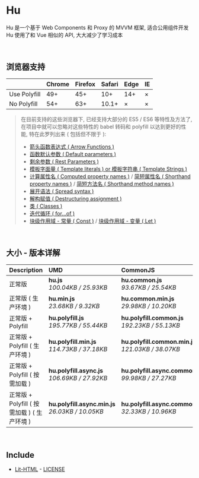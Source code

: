 # Hu
Hu 是一个基于 Web Components 和 Proxy 的 MVVM 框架, 适合公用组件开发<br>
Hu 使用了和 Vue 相似的 API, 大大减少了学习成本

<br>

## 浏览器支持

|              | Chrome | Firefox | Safari | Edge | IE |
| :-           | :-     | :-      | :-     | :-   | :- |
| Use Polyfill | 49+    | 45+     | 10+    | 14+  | ×  |
| No Polyfill  | 54+    | 63+     | 10.1+  | ×    | ×  |

> 在目前支持的这些浏览器下, 已经支持大部分的 ES5 / ES6 等特性及方法了,<br>
> 在项目中就可以忽略对这些特性的 babel 转码和 polyfill 以达到更好的性能, 特在此罗列出来 ( 包括但不限于 ): <br>
  > - [箭头函数表达式 ( Arrow Functions )](https://developer.mozilla.org/zh-CN/docs/Web/JavaScript/Reference/Functions/Arrow_functions)
  > - [函数默认参数 ( Default parameters )](https://developer.mozilla.org/zh-CN/docs/Web/JavaScript/Reference/Functions/Default_parameters)
  > - [剩余参数 ( Rest Parameters )](https://developer.mozilla.org/zh-CN/docs/Web/JavaScript/Reference/Functions/Rest_parameters)
  > - [模板字面量 ( Template literals ) or 模板字符串 ( Template Strings )](https://developer.mozilla.org/zh-CN/docs/Web/JavaScript/Reference/template_strings)
  > - [计算属性名 ( Computed property names )](https://developer.mozilla.org/zh-CN/docs/Web/JavaScript/Reference/Operators/Object_initializer#计算属性名) / [简短属性名 ( Shorthand property names )](https://developer.mozilla.org/zh-CN/docs/Web/JavaScript/Reference/Operators/Object_initializer#属性定义) / [简短方法名 ( Shorthand method names )](https://developer.mozilla.org/zh-CN/docs/Web/JavaScript/Reference/Operators/Object_initializer#方法定义)
  > - [展开语法 ( Spread syntax )](https://developer.mozilla.org/zh-CN/docs/Web/JavaScript/Reference/Operators/Spread_syntax)
  > - [解构赋值 ( Destructuring assignment )](https://developer.mozilla.org/zh-CN/docs/Web/JavaScript/Reference/Operators/Destructuring_assignment)
  > - [类 ( Classes )](https://developer.mozilla.org/zh-CN/docs/Web/JavaScript/Reference/Classes)
  > - [迭代循环 ( for...of )](https://developer.mozilla.org/zh-CN/docs/Web/JavaScript/Reference/Statements/for...of)
  > - [块级作用域 - 常量 ( Const )](https://developer.mozilla.org/zh-CN/docs/Web/JavaScript/Reference/Statements/const) / [块级作用域 - 变量 ( Let )](https://developer.mozilla.org/zh-CN/docs/Web/JavaScript/Reference/Statements/let)

<br>

## 大小 - 版本详解
| Description | UMD | CommonJS | ES Module |
| :- | :- | :- | :- |
| 正常版 | **hu.js**<br>*100.04KB / 25.93KB* | **hu.common.js**<br>*93.67KB / 25.54KB* | **hu.esm.js**<br>*93.66KB / 25.53KB* |
| 正常版 ( 生产环境 ) | **hu.min.js**<br>*23.68KB / 9.32KB* | **hu.common.min.js**<br>*29.98KB / 10.20KB* | **hu.esm.min.js**<br>*23.51KB / 9.24KB* |
| 正常版 + Polyfill | **hu.polyfill.js**<br>*195.77KB / 55.44KB* | **hu.polyfill.common.js**<br>*192.23KB / 55.13KB* | **hu.polyfill.esm.js**<br>*192.21KB / 55.11KB* |
| 正常版 + Polyfill ( 生产环境 ) | **hu.polyfill.min.js**<br>*114.73KB / 37.18KB* | **hu.polyfill.common.min.js**<br>*121.03KB / 38.07KB* | **hu.polyfill.esm.min.js**<br>*114.56KB / 37.11KB* |
| 正常版 + Polyfill ( 按需加载 ) | **hu.polyfill.async.js**<br>*106.69KB / 27.92KB* | **hu.polyfill.async.common.js**<br>*99.98KB / 27.27KB* | **hu.polyfill.async.esm.js**<br>*99.96KB / 27.26KB* |
| 正常版 + Polyfill ( 按需加载 ) ( 生产环境 ) | **hu.polyfill.async.min.js**<br>*26.03KB / 10.05KB* | **hu.polyfill.async.common.min.js**<br>*32.33KB / 10.96KB* | **hu.polyfill.async.esm.min.js**<br>*25.86KB / 9.98KB* |

<br>

## Include
  - [Lit-HTML](https://github.com/Polymer/lit-html) \- [LICENSE](https://github.com/Polymer/lit-html/blob/master/LICENSE)